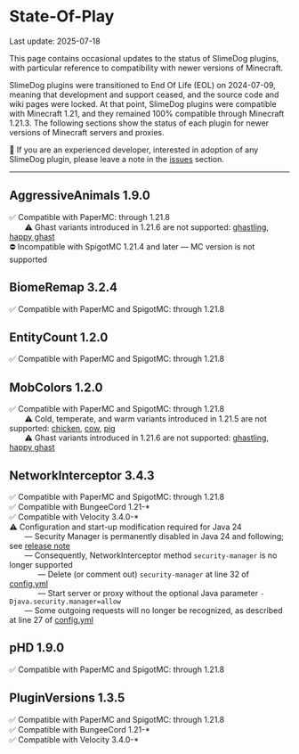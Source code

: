 # State-Of-Play
Last update: 2025-07-18

This page contains occasional updates to the status of SlimeDog plugins,
with particular reference to compatibility with newer versions of Minecraft.

SlimeDog plugins were transitioned to End Of Life (EOL) on 2024-07-09,
meaning that development and support ceased, and the source code and wiki pages were locked.
At that point, SlimeDog plugins were compatible with Minecraft 1.21,
and they remained 100% compatible through Minecraft 1.21.3.
The following sections show the status of each plugin for newer versions of Minecraft servers and proxies.

💬 If you are an experienced developer, interested in adoption of any SlimeDog plugin, please leave a note in the [issues](https://github.com/SlimeDog/State-Of-Play/issues) section.

-----

## AggressiveAnimals 1.9.0
✅ Compatible with PaperMC: through 1.21.8 <br>
&nbsp;&nbsp;&nbsp;&nbsp;&nbsp;&nbsp; ⚠️ Ghast variants introduced in 1.21.6 are not supported: [ghastling](https://minecraft.wiki/w/Ghastling), [happy ghast](https://minecraft.wiki/w/Happy_Ghast) <br>
⛔ Incompatible with SpigotMC 1.21.4 and later &mdash; MC version is not supported <br>

## BiomeRemap 3.2.4
✅ Compatible with PaperMC and SpigotMC: through 1.21.8 <br>

## EntityCount 1.2.0
✅ Compatible with PaperMC and SpigotMC: through 1.21.8 <br>

## MobColors 1.2.0
✅ Compatible with PaperMC and SpigotMC: through 1.21.8 <br>
&nbsp;&nbsp;&nbsp;&nbsp;&nbsp;&nbsp; ⚠️ Cold, temperate, and warm variants introduced in 1.21.5 are not supported: [chicken](https://minecraft.wiki/w/Chicken#Variants), [cow](https://minecraft.wiki/w/Cow#Variants), [pig](https://minecraft.wiki/w/Pig#Variants) <br> 
&nbsp;&nbsp;&nbsp;&nbsp;&nbsp;&nbsp; ⚠️ Ghast variants introduced in 1.21.6 are not supported: [ghastling](https://minecraft.wiki/w/Ghastling), [happy ghast](https://minecraft.wiki/w/Happy_Ghast) <br>

## NetworkInterceptor 3.4.3
✅ Compatible with PaperMC and SpigotMC: through 1.21.8 <br>
✅ Compatible with BungeeCord 1.21-* <br>
✅ Compatible with Velocity 3.4.0-* <br>
⚠️ Configuration and start-up modification required for Java 24 <br>
&nbsp;&nbsp;&nbsp;&nbsp;&nbsp;&nbsp; &mdash; Security Manager is permanently disabled in Java 24 and following; see [release note](https://openjdk.org/jeps/486) <br>
&nbsp;&nbsp;&nbsp;&nbsp;&nbsp;&nbsp; &mdash; Consequently, NetworkInterceptor method `security-manager` is no longer supported <br>
&nbsp;&nbsp;&nbsp;&nbsp;&nbsp;&nbsp;&nbsp;&nbsp;&nbsp;&nbsp;&nbsp;&nbsp; &mdash; Delete (or comment out) `security-manager` at line 32 of [config.yml](https://github.com/SlimeDog/NetworkInterceptor/blob/master/src/main/resources/config.yml) <br>
&nbsp;&nbsp;&nbsp;&nbsp;&nbsp;&nbsp;&nbsp;&nbsp;&nbsp;&nbsp;&nbsp;&nbsp; &mdash; Start server or proxy without the optional Java parameter `-Djava.security.manager=allow` <br>
&nbsp;&nbsp;&nbsp;&nbsp;&nbsp;&nbsp; &mdash; Some outgoing requests will no longer be recognized, as described at line 27 of [config.yml](https://github.com/SlimeDog/NetworkInterceptor/blob/master/src/main/resources/config.yml) <br>

## pHD 1.9.0
✅ Compatible with PaperMC and SpigotMC: through 1.21.8 <br>
<!-- &nbsp;&nbsp;&nbsp;&nbsp;&nbsp;&nbsp; ⚠️ 1.21.8 compatibility waiting for updates to hologram providers <br> -->

## PluginVersions 1.3.5
✅ Compatible with PaperMC and SpigotMC: through 1.21.8 <br>
✅ Compatible with BungeeCord 1.21-* <br>
✅ Compatible with Velocity 3.4.0-* <br>
